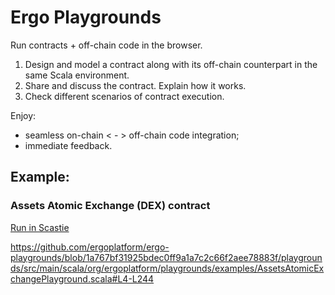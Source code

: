 # Ergo Playgrounds
Run contracts + off-chain code in the browser. 
1. Design and model a contract along with its off-chain counterpart in the same Scala environment. 
2. Share and discuss the contract. Explain how it works.
3. Check different scenarios of contract execution.

Enjoy:
- seamless on-chain < - > off-chain code integration;
- immediate feedback.

## Example:
### Assets Atomic Exchange (DEX) contract

[Run in Scastie](https://scastie.scala-lang.org/greenhat/T2jSEv11QcWpXX1XrcHUdw/31)

https://github.com/ergoplatform/ergo-playgrounds/blob/1a767bf31925bdec0ff9a1a7c2c66f2aee78883f/playgrounds/src/main/scala/org/ergoplatform/playgrounds/examples/AssetsAtomicExchangePlayground.scala#L4-L244

